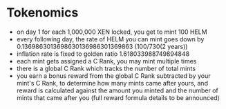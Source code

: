 # Tokenomics

* on day 1 for each 1,000,000 XEN locked, you get to mint 100 HELM
* every following day, the rate of HELM you can mint goes down by 0.1369863013698630136986301369863 (100/730(2 years))
* inflation rate is fixed to golden ratio 1.618033988749894848
* each mint gets assigned a C Rank, you may mint multiple times
* there is a global C Rank which tracks the number of total mints
* you earn a bonus reward from the global C Rank subtracted by your mint's C Rank, to determine how many mints came after yours, and reward is calculated against the amount you minted and the number of mints that came after you (full reward formula details to be announced)
